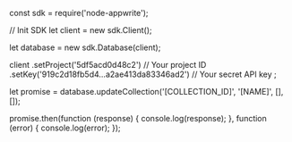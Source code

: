 const sdk = require('node-appwrite');

// Init SDK
let client = new sdk.Client();

let database = new sdk.Database(client);

client
    .setProject('5df5acd0d48c2') // Your project ID
    .setKey('919c2d18fb5d4...a2ae413da83346ad2') // Your secret API key
;

let promise = database.updateCollection('[COLLECTION_ID]', '[NAME]', [], []);

promise.then(function (response) {
    console.log(response);
}, function (error) {
    console.log(error);
});